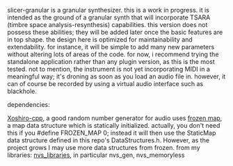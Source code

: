 slicer-granular is a granular synthesizer. this is a work in progress. it is intended as the ground of a granular synth that will incorporate TSARA (timbre space analysis-resynthesis) capabilities. this version does not possess these abilities; they will be added later once the basic features are in top shape.
the design here is optimized for maintainability and extendability. for instance, it will be simple to add many new parameters without altering lots of areas of the code.
for now, i recommend trying the standalone application rather than any plugin version, as this is the most tested. not to mention, the instrument is not yet incorporating MIDI in a meaningful way; it's droning as soon as you load an audio file in. however, it can of course be recorded by using a virtual audio interface such as blackhole.

dependencies:

<a href="https://github.com/Reputeless/Xoshiro-cpp">Xoshiro-cpp</a>, a good random number generator for audio uses
<a href="https://github.com/serge-sans-paille/frozen">frozen map</a>, a map data structure which is  statically initialized. actually, you don't need this if you #define FROZEN_MAP 0; instead it will then use the StaticMap data structure defined in this repo's DataStructures.h. However, as the project grows I may use more data structures from frozen.
from my libraries:
<a href="https://github.com/nvssynthesis/nvs_libraries">nvs_libraries</a>, in particular nvs_gen, nvs_memoryless
